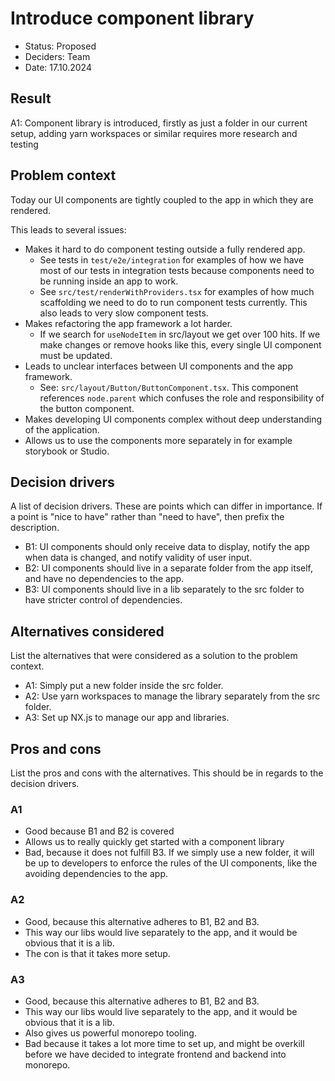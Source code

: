 # Introduce component library

- Status: Proposed
- Deciders: Team
- Date: 17.10.2024

## Result

A1: Component library is introduced, firstly as just a folder in our current setup, adding yarn workspaces or similar requires more research and testing

## Problem context

Today our UI components are tightly coupled to the app in which they are rendered.

This leads to several issues:

- Makes it hard to do component testing outside a fully rendered app.
  - See tests in `test/e2e/integration` for examples of how we have most of our tests in integration tests because components need to be running inside an app to work.
  - See `src/test/renderWithProviders.tsx` for examples of how much scaffolding we need to do to run component tests currently. This also leads to very slow component tests.
- Makes refactoring the app framework a lot harder.
  - If we search for `useNodeItem` in src/layout we get over 100 hits. If we make changes or remove hooks like this, every single UI component must be updated.
- Leads to unclear interfaces between UI components and the app framework.
  - See: `src/layout/Button/ButtonComponent.tsx`. This component references `node.parent` which confuses the role and responsibility of the button component.
- Makes developing UI components complex without deep understanding of the application.
- Allows us to use the components more separately in for example storybook or Studio.

## Decision drivers

A list of decision drivers. These are points which can differ in importance. If a point is "nice to have" rather than
"need to have", then prefix the description.

- B1: UI components should only receive data to display, notify the app when data is changed, and notify validity of user input.
- B2: UI components should live in a separate folder from the app itself, and have no dependencies to the app.
- B3: UI components should live in a lib separately to the src folder to have stricter control of dependencies.

## Alternatives considered

List the alternatives that were considered as a solution to the problem context.

- A1: Simply put a new folder inside the src folder.
- A2: Use yarn workspaces to manage the library separately from the src folder.
- A3: Set up NX.js to manage our app and libraries.

## Pros and cons

List the pros and cons with the alternatives. This should be in regards to the decision drivers.

### A1

- Good because B1 and B2 is covered
- Allows us to really quickly get started with a component library
- Bad, because it does not fulfill B3. If we simply use a new folder, it will be up to developers to enforce the rules of the UI components, like the avoiding dependencies to the app.

### A2

- Good, because this alternative adheres to B1, B2 and B3.
- This way our libs would live separately to the app, and it would be obvious that it is a lib.
- The con is that it takes more setup.

### A3

- Good, because this alternative adheres to B1, B2 and B3.
- This way our libs would live separately to the app, and it would be obvious that it is a lib.
- Also gives us powerful monorepo tooling.
- Bad because it takes a lot more time to set up, and might be overkill before we have decided to integrate frontend and backend into monorepo.

